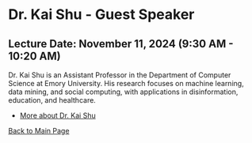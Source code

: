 # Dr. Kai Shu - Guest Speaker

## Lecture Date: November 11, 2024 (9:30 AM - 10:20 AM)

Dr. Kai Shu is an Assistant Professor in the Department of Computer Science at Emory University. His research focuses on machine learning, data mining, and social computing, with applications in disinformation, education, and healthcare.

- [More about Dr. Kai Shu](https://www.cs.emory.edu/~kshu5/)

[Back to Main Page](../README.md)

